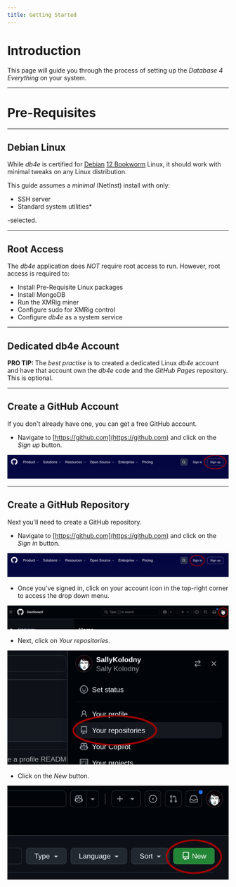 ```yaml
---
title: Getting Started
---
```


# Introduction

This page will guide you through the process of setting up the *Database 4 Everything* on your system.

---

# Pre-Requisites

---

## Debian Linux

While *db4e* is certified for [Debian](https://debian.org) [12 Bookworm](https://cdimage.debian.org/debian-cd/current/amd64/iso-cd/debian-12.11.0-amd64-netinst.iso) Linux, it should work with minimal tweaks on any Linux distribution.

This guide assumes a *minimal* (NetInst) install with only:

  * SSH server
  * Standard system utilities* 

-selected.

---

## Root Access

The *db4e* application does *NOT* require root access to run. However, root access is required to:

* Install Pre-Requisite Linux packages
* Install MongoDB
* Run the XMRig miner 
* Configure sudo for XMRig control
* Configure *db4e* as a system service

---

## Dedicated db4e Account

**PRO TIP:** The *best practise* is to created a dedicated Linux *db4e* account and have that account own the *db4e* code and the *GitHub Pages* repository. This is optional.

---

## Create a GitHub Account

If you don't already have one, you can get a free GitHub account.

* Navigate to [https://github.com](https://github.com) and click on the *Sign up* button.

![GitHub Signup](/images/github_sign_up.png)

---

## Create a GitHub Repository

Next you'll need to create a GitHub repository.

* Navigate to [https://github.com](https://github.com) and click on the *Sign in* button.

![GitHub signin](/images/github_sign_in.png)

* Once you've signed in, click on your account icon in the top-right corner to access the drop down menu. 

![GitHub dashboard](/images/github_dashboard.png)

* Next, click on *Your repositories*.

![GitHub repositories](/images/github_repositories.png)

* Click on the *New* button.

![GitHub new repository](/images/github_new_repo.png)